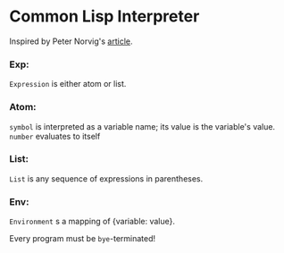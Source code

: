 # Common Lisp Interpreter

Inspired by Peter Norvig's [article](http://norvig.com/lispy.html).

### Exp:
`Expression` is either atom or list.

### Atom:
`symbol` is interpreted as a variable name; its value is the variable's value.
`number` evaluates to itself

### List:
`List` is any sequence of expressions in parentheses.

### Env:
`Environment` s a mapping of {variable: value}.

Every program must be `bye`-terminated!
